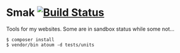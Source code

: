 # Smak [![Build Status](https://secure.travis-ci.org/eexit/Smak.png?branch=master)](http://travis-ci.org/eexit/Smak)

Tools for my websites. Some are in sandbox status while some not...

    $ composer install
    $ vendor/bin atoum -d tests/units
